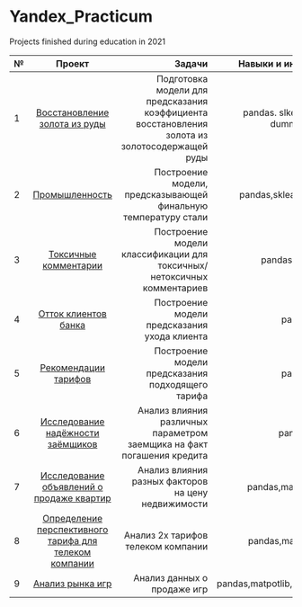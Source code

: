 # Yandex_Practicum
Projects finished during education in 2021

| №   | Проект  | Задачи |  Навыки и инструменты |
| ------------- |:------------------:| ---:|  ----:|
| 1   |  <a href="https://github.com/NikitaTsekh/Yandex_Practicum/tree/main/gold_recovery/">Восстановление золота из руды </a>  |  Подготовка модели для предсказания коэффициента восстановления золота из золотосодержащей руды | pandas. slkearn, numpy, dummy_regressor |
| 2   | <a href="https://github.com/NikitaTsekh/Yandex_Practicum/tree/main/final_project"/>Промышленность</a> |Построение модели, предсказывающей финальную температуру стали    | pandas,sklearn,matpotlib |
| 3   | <a href="https://github.com/NikitaTsekh/Yandex_Practicum/tree/main/toxic_comments/">Токсичные комментарии </a>  |  Построение модели классификации для токсичных/нетоксичных комментариев  |pandas,nltk,mystem  |
| 4   | <a href="https://github.com/NikitaTsekh/Yandex_Practicum/tree/main/bank_clients/">Отток клиентов банка</a>  |  Построение модели предсказания ухода клиента  |pandas,sklearn |
| 5   | <a href="https://github.com/NikitaTsekh/Yandex_Practicum/tree/main/tarifs_recommendation/">Рекомендации тарифов</a>  |  Построение модели предсказания подходящего тарифа  |pandas,sklearn |
| 6   | <a href="https://github.com/NikitaTsekh/Yandex_Practicum/tree/main/loantakers_creditability/">Исследование надёжности заёмщиков</a>  | Анализ влияния различных параметром заемщика на факт погашения кредита |pandas,Mystem |
| 7   | <a href="https://github.com/NikitaTsekh/Yandex_Practicum/tree/main/real_estate/">Исследование объявлений о продаже квартир</a>  |Анализ влияния разных факторов на цену недвижимости |pandas,matpotlib,plotly |
| 8   | <a href="https://github.com/NikitaTsekh/Yandex_Practicum/blob/main/tariff/readme/">Определение перспективного тарифа для телеком компании</a>|Анализ 2х тарифов телеком компании |pandas,matpotlib,scipy |
| 9   | <a href="https://github.com/NikitaTsekh/Yandex_Practicum/tree/main/gaming/">Анализ рынка игр</a>|Анализ данных о продаже игр |pandas,matpotlib,scipy,numpy |
